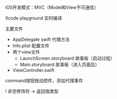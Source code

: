 iOS开发模式：MVC（Model和View不可通信）

Xcode playground    实时编译

主要文件
* AppDelegate swift   代理方法
* Info.plist    配置文件
* 两个view文件
    * LaunchScreen.storyboard   故事板（启动过程）
    * Main.storyboard   故事板（进入页面后）
* ViewController.swift                                                       

command按钮拖动控件，添加代理事件

!   非空修饰符
->  返回值类型

